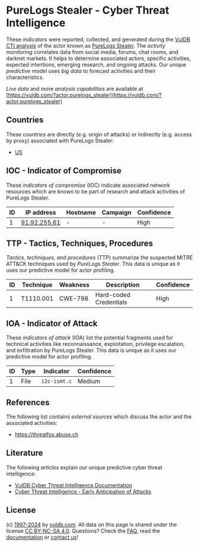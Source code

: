 # PureLogs Stealer - Cyber Threat Intelligence

These _indicators_ were reported, collected, and generated during the [VulDB CTI analysis](https://vuldb.com/?kb.cti) of the actor known as [PureLogs Stealer](https://vuldb.com/?actor.purelogs_stealer). The _activity monitoring_ correlates data from social media, forums, chat rooms, and darknet markets. It helps to determine associated actors, specific activities, expected intentions, emerging research, and ongoing attacks. Our unique _predictive model_ uses _big data_ to forecast activities and their characteristics.

_Live data_ and more _analysis capabilities_ are available at [https://vuldb.com/?actor.purelogs_stealer](https://vuldb.com/?actor.purelogs_stealer)

## Countries

These _countries_ are directly (e.g. origin of attacks) or indirectly (e.g. access by proxy) associated with PureLogs Stealer:

* [US](https://vuldb.com/?country.us)

## IOC - Indicator of Compromise

These _indicators of compromise_ (IOC) indicate associated network resources which are known to be part of research and attack activities of PureLogs Stealer.

ID | IP address | Hostname | Campaign | Confidence
-- | ---------- | -------- | -------- | ----------
1 | [91.92.255.61](https://vuldb.com/?ip.91.92.255.61) | - | - | High

## TTP - Tactics, Techniques, Procedures

_Tactics, techniques, and procedures_ (TTP) summarize the suspected MITRE ATT&CK techniques used by _PureLogs Stealer_. This data is unique as it uses our predictive model for actor profiling.

ID | Technique | Weakness | Description | Confidence
-- | --------- | -------- | ----------- | ----------
1 | T1110.001 | CWE-798 | Hard-coded Credentials | High

## IOA - Indicator of Attack

These _indicators of attack_ (IOA) list the potential fragments used for technical activities like reconnaissance, exploitation, privilege escalation, and exfiltration by PureLogs Stealer. This data is unique as it uses our predictive model for actor profiling.

ID | Type | Indicator | Confidence
-- | ---- | --------- | ----------
1 | File | `i2c-ismt.c` | Medium

## References

The following list contains _external sources_ which discuss the actor and the associated activities:

* https://threatfox.abuse.ch

## Literature

The following _articles_ explain our unique predictive cyber threat intelligence:

* [VulDB Cyber Threat Intelligence Documentation](https://vuldb.com/?kb.cti)
* [Cyber Threat Intelligence - Early Anticipation of Attacks](https://www.scip.ch/en/?labs.20201022)

## License

(c) [1997-2024](https://vuldb.com/?kb.changelog) by [vuldb.com](https://vuldb.com/?kb.about). All data on this page is shared under the license [CC BY-NC-SA 4.0](https://creativecommons.org/licenses/by-nc-sa/4.0/). Questions? Check the [FAQ](https://vuldb.com/?kb.faq), read the [documentation](https://vuldb.com/?kb) or [contact us](https://vuldb.com/?contact)!

